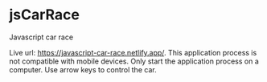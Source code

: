 # jsCarRace
Javascript car race

Live url: https://javascript-car-race.netlify.app/.
This application process is not compatible with mobile devices. Only start the application process on a computer.
Use arrow keys to control the car.
